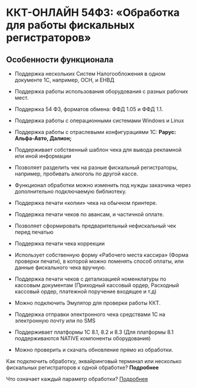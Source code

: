 # ККТ-ОНЛАЙН 54ФЗ: «Обработка для работы фискальных регистраторов»

## Особенности функционала

-   Поддержка нескольких Систем Налогообложения в одном документе 1С, например,
    ОСН, и ЕНВД

-   Поддержка работы использования оборудования с разных рабочих мест.

-   Поддержка 54 ФЗ, форматов обмена: ФФД 1.05 и ФФД 1.1.

-   Поддержка работы с операционными системами Windows и Linux

-   Поддержка работы с отраслевыми конфигурациями 1С: **Рарус: Альфа-Авто,
    Далион;**

-   Поддерживает собственный шаблон чека для вывода рекламной или иной
    информации

-   Позволяет разделить чек на разные фискальный регистраторы, например,
    пробивать алкоголь по другой кассе.

-   Функционал обработки можно изменить под нужды заказчика через дополнительно
    подключаемую библиотеку.

-   Поддержка печати «копии» чека на обычном принтере.

-   Поддержка печати чеков по авансам, и частичной оплате.

-   Позволяет сформировать предварительный нефискальный чек перед печатью

-   Поддержка печати чека коррекции

-   Использует собственную форму «Рабочего места кассира» (Форма проверки
    печати), в которой можно поменять способ оплаты, или данные фискального чека
    вручную.

-   Поддержка печати чеков с детализацией номенклатуры по кассовым документам
    (Приходный кассовый ордер, Расходный кассовый ордер, платежной поручение
    входящее и т.д)

-   Можно подключить Эмулятор для проверки работы ККТ.

-   Поддержка отправки электронного чека средствами 1С на электронную почту или
    по SMS

-   Поддерживает платформы 1С 8.1, 8.2 и 8.3 (Для платформы 8.1 поддерживаются
    NATIVE компоненты оборудования)

-   Можно проверить и скачать обновление прямо из обработки.

Как подключить обработку, эквайринговый терминал или несколько фискальных
регистраторов к одной обработке? **Подробнее**

Что означает каждый параметр обработки? [Подробнее](Описание%20параметров.md)
